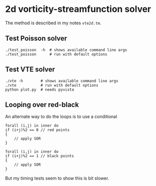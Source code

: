 # 2d vorticity-streamfunction solver

The method is described in my notes `vte2d.tm`.

## Test Poisson solver

```shell
./test_poisson  -h  # shows available command line args
./test_poisson      # run with default options
```

## Test VTE solver

```shell
./vte -h        # shows available command line args
./vte           # run with default options
python plot.py  # needs pyvista
```

## Looping over red-black

An alternate way to do the loops is to use a conditional

```chapel
forall (i,j) in inner do
if (i+j)%2 == 0 // red points
{
    // apply SOR
}

forall (i,j) in inner do
if (i+j)%2 == 1 // black points
{
    // apply SOR
}
```

But my timing tests seem to show this is bit slower.
